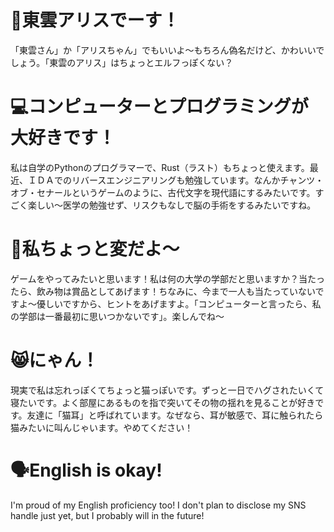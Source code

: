 # 📛東雲アリスでーす！
「東雲さん」か「アリスちゃん」でもいいよ～もちろん偽名だけど、かわいいでしょう。「東雲のアリス」はちょっとエルフっぽくない？

# 💻コンピューターとプログラミングが大好きです！
私は自学のPythonのプログラマーで、Rust（ラスト）もちょっと使えます。最近、ＩＤＡでのリバースエンジニアリングも勉強しています。なんかチャンツ・オブ・セナールというゲームのように、古代文字を現代語にするみたいです。すごく楽しい～医学の勉強せず、リスクもなしで脳の手術をするみたいですね。

# 📔私ちょっと変だよ〜
ゲームをやってみたいと思います！私は何の大学の学部だと思いますか？当たったら、飲み物は賞品としてあげます！ちなみに、今まで一人も当たっていないですよ～優しいですから、ヒントをあげますよ。「コンピューターと言ったら、私の学部は一番最初に思いつかないです」。楽しんでね～

# 😸にゃん！
現実で私は忘れっぽくてちょっと猫っぽいです。ずっと一日でハグされたいくて寝たいです。よく部屋にあるものを指で突いてその物の揺れを見ることが好きです。友達に「猫耳」と呼ばれています。なぜなら、耳が敏感で、耳に触られたら猫みたいに叫んじゃいます。やめてください！

# 🗣️English is okay!
I'm proud of my English proficiency too! I don't plan to disclose my SNS handle just yet, but I probably will in the future!
